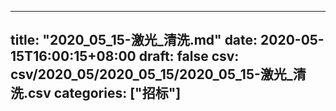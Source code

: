 
---
title: "2020_05_15-激光_清洗.md"
date: 2020-05-15T16:00:15+08:00
draft: false
csv: csv/2020_05/2020_05_15/2020_05_15-激光_清洗.csv
categories: ["招标"]
---
